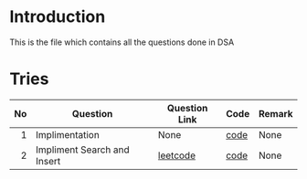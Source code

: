 # Introduction
This is the file which contains all the questions done in DSA

# Tries
| No | Question | Question Link | Code | Remark |
| --: | ---------| --------------| -----| -------|
| 1 | Implimentation | None | [code](/Tries/Implimentation.cpp)| None|
| 2 | Impliment Search and Insert | [leetcode](https://leetcode.com/problems/implement-trie-prefix-tree/description/) | [code](/Tries/question_insert_search.cpp)| None |

